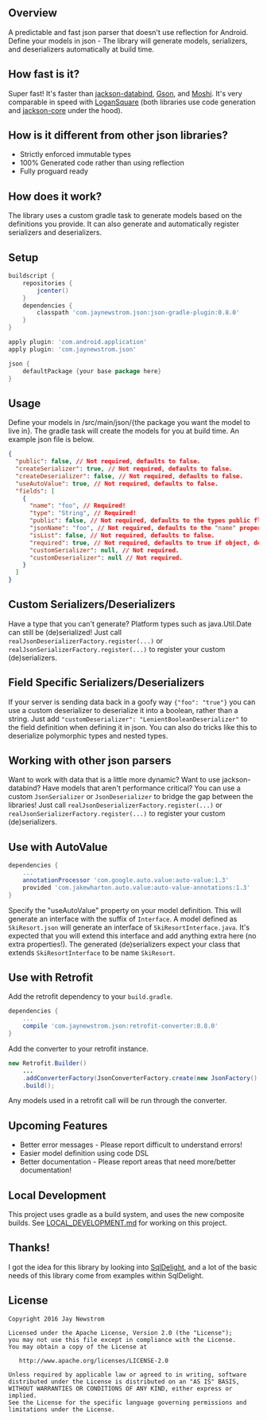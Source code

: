 Overview
--------
A predictable and fast json parser that doesn't use reflection for Android.
Define your models in json - The library will generate models, serializers, and deserializers automatically at build time.

How fast is it?
---------------
Super fast! It's faster than [jackson-databind](https://github.com/FasterXML/jackson-databind), [Gson](https://github.com/google/gson), and [Moshi](https://github.com/square/moshi).
It's very comparable in speed with [LoganSquare](https://github.com/bluelinelabs/LoganSquare) (both libraries use code generation and [jackson-core](https://github.com/FasterXML/jackson-core) under the hood).

How is it different from other json libraries?
----------------------------------------------
- Strictly enforced immutable types
- 100% Generated code rather than using reflection
- Fully proguard ready

How does it work?
-----------------
The library uses a custom gradle task to generate models based on the definitions you provide. 
It can also generate and automatically register serializers and deserializers.  

Setup
-----
```groovy
buildscript {
    repositories {
        jcenter()
    }
    dependencies {
        classpath 'com.jaynewstrom.json:json-gradle-plugin:0.8.0'
    }
}

apply plugin: 'com.android.application'
apply plugin: 'com.jaynewstrom.json'

json {
    defaultPackage {your base package here}
}
```

Usage
-----
Define your models in /src/main/json/{the package you want the model to live in}. The gradle task will create the models for you at build time.
An example json file is below.
```json
{
  "public": false, // Not required, defaults to false.
  "createSerializer": true, // Not required, defaults to false.
  "createDeserializer": false, // Not required, defaults to false.
  "useAutoValue": true, // Not required, defaults to false.
  "fields": [
    {
      "name": "foo", // Required!
      "type": "String", // Required!
      "public": false, // Not required, defaults to the types public flag.
      "jsonName": "foo", // Not required, defaults to the "name" property.
      "isList": false, // Not required, defaults to false.
      "required": true, // Not required, defaults to true if object, defaults to false if primitive.
      "customSerializer": null, // Not required.
      "customDeserializer": null // Not required.
    }
  ]
}
```

Custom Serializers/Deserializers
--------------------------------
Have a type that you can't generate? Platform types such as java.Util.Date can still be (de)serialized! 
Just call `realJsonDeserializerFactory.register(...)` or `realJsonSerializerFactory.register(...)` to register your custom (de)serializers.

Field Specific Serializers/Deserializers
----------------------------------------
If your server is sending data back in a goofy way `{"foo": "true"}` you can use a custom deserializer to deserialize it into a boolean, rather than a string.
Just add `"customDeserializer": "LenientBooleanDeserializer"` to the field definition when defining it in json.
You can also do tricks like this to deserialize polymorphic types and nested types.

Working with other json parsers
-------------------------------
Want to work with data that is a little more dynamic? Want to use jackson-databind? Have models that aren't performance critical?
You can use a custom `JsonSerializer` or `JsonDeserializer` to bridge the gap between the libraries!
Just call `realJsonDeserializerFactory.register(...)` or `realJsonSerializerFactory.register(...)` to register your custom (de)serializers. 

Use with AutoValue
------------------
```groovy
dependencies {
    ...
    annotationProcessor 'com.google.auto.value:auto-value:1.3'
    provided 'com.jakewharton.auto.value:auto-value-annotations:1.3'
}
```

Specify the "useAutoValue" property on your model definition.
This will generate an interface with the suffix of `Interface`. 
A model defined as `SkiResort.json` will generate an interface of `SkiResortInterface.java`.
It's expected that you will extend this interface and add anything extra here (no extra properties!).
The generated (de)serializers expect your class that extends `SkiResortInterface` to be name `SkiResort`.

Use with Retrofit
-----------------
Add the retrofit dependency to your `build.gradle`.

```groovy
dependencies {
    ...
    compile 'com.jaynewstrom.json:retrofit-converter:0.8.0'
}
```

Add the converter to your retrofit instance.

```java
new Retrofit.Builder()
    ...
    .addConverterFactory(JsonConverterFactory.create(new JsonFactory(), new RealJsonSerializerFactory(), new RealJsonDeserializerFactory()))
    .build();
```

Any models used in a retrofit call will be run through the converter.

Upcoming Features
-----------------
- Better error messages - Please report difficult to understand errors!
- Easier model definition using code DSL
- Better documentation - Please report areas that need more/better documentation!

Local Development
-----------------
This project uses gradle as a build system, and uses the new composite builds. See [LOCAL_DEVELOPMENT.md](LOCAL_DEVELOPMENT.md) for working on this project.

Thanks!
-------
I got the idea for this library by looking into [SqlDelight](https://github.com/square/sqldelight/), and a lot of the basic needs of this library come from examples within SqlDelight.

License
-------
    Copyright 2016 Jay Newstrom

    Licensed under the Apache License, Version 2.0 (the "License");
    you may not use this file except in compliance with the License.
    You may obtain a copy of the License at

       http://www.apache.org/licenses/LICENSE-2.0

    Unless required by applicable law or agreed to in writing, software
    distributed under the License is distributed on an "AS IS" BASIS,
    WITHOUT WARRANTIES OR CONDITIONS OF ANY KIND, either express or implied.
    See the License for the specific language governing permissions and
    limitations under the License.
